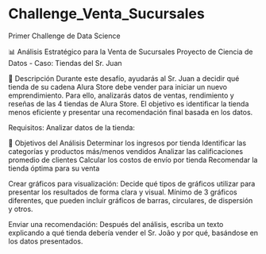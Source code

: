 # Challenge_Venta_Sucursales
Primer Challenge de Data Science

📊 Análisis Estratégico para la Venta de Sucursales
Proyecto de Ciencia de Datos - Caso: Tiendas del Sr. Juan

🧾 Descripción
Durante este desafío, ayudarás al Sr. Juan a decidir qué tienda de su cadena Alura Store debe vender para iniciar un nuevo emprendimiento. Para ello, analizarás datos de ventas, rendimiento y reseñas de las 4 tiendas de Alura Store. El objetivo es identificar la tienda menos eficiente y presentar una recomendación final basada en los datos.

Requisitos:
Analizar datos de la tienda:

📌 Objetivos del Análisis
Determinar los ingresos por tienda
Identificar las categorías y productos más/menos vendidos
Analizar las calificaciones promedio de clientes
Calcular los costos de envío por tienda
Recomendar la tienda óptima para su venta

Crear gráficos para visualización:
Decide qué tipos de gráficos utilizar para presentar los resultados de forma clara y visual.
Mínimo de 3 gráficos diferentes, que pueden incluir gráficos de barras, circulares, de dispersión y otros.

Enviar una recomendación:
Después del análisis, escriba un texto explicando a qué tienda debería vender el Sr. João y por qué, basándose en los datos presentados.
